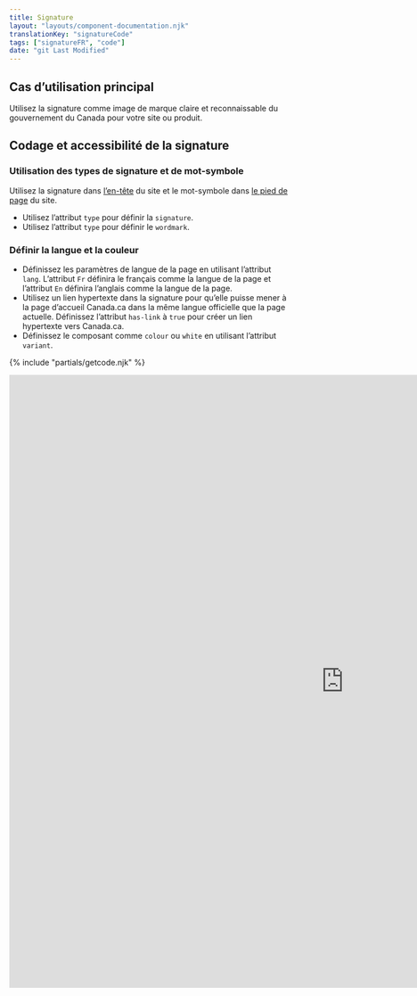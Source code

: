 ```yaml
---
title: Signature
layout: "layouts/component-documentation.njk"
translationKey: "signatureCode"
tags: ["signatureFR", "code"]
date: "git Last Modified"
---
```


## Cas d’utilisation principal

Utilisez la signature comme image de marque claire et reconnaissable du gouvernement du Canada pour votre site ou produit.

## Codage et accessibilité de la signature

### Utilisation des types de signature et de mot-symbole

Utilisez la signature dans <a href="{{ links.header }}">l’en-tête</a> du site et le mot-symbole dans <a href="{{ links.footer }}">le pied de page</a> du site.

- Utilisez l’attribut `type` pour définir la `signature`.
- Utilisez l’attribut `type` pour définir le `wordmark`.

### Définir la langue et la couleur

- Définissez les paramètres de langue de la page en utilisant l’attribut `lang`. L’attribut `Fr` définira le français comme la langue de la page et l’attribut `En` définira l’anglais comme la langue de la page.
- Utilisez un lien hypertexte dans la signature pour qu’elle puisse mener à la page d’accueil Canada.ca dans la même langue officielle que la page actuelle. Définissez l’attribut `has-link` à `true` pour créer un lien hypertexte vers Canada.ca.
- Définissez le composant comme `colour` ou `white` en utilisant l’attribut `variant`.

{% include "partials/getcode.njk" %}

<iframe
  title="Survol des propriétés et des évènements relatifs à gcds-signature."
  src="https://cds-snc.github.io/gcds-components/iframe.html?viewMode=docs&singleStory=true&id=components-signature--events-properties#events--properties"
  width="1200"
  height="1100"
  style="display: block; margin: 0 auto;"
  frameBorder="0"
  allow="clipboard-write"
></iframe>
